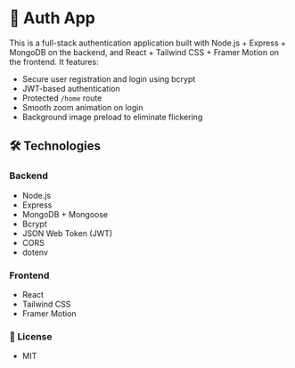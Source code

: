 # 🔐 Auth App

This is a full-stack authentication application built with Node.js + Express + MongoDB on the backend, and React + Tailwind CSS + Framer Motion on the frontend. It features:

- Secure user registration and login using bcrypt
- JWT-based authentication
- Protected `/home` route
- Smooth zoom animation on login
- Background image preload to eliminate flickering

## 🛠️ Technologies

### Backend

- Node.js
- Express
- MongoDB + Mongoose
- Bcrypt
- JSON Web Token (JWT)
- CORS
- dotenv


### Frontend

- React
- Tailwind CSS
- Framer Motion

### 📄 License

- MIT
